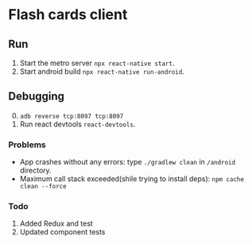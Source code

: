 # Flash cards client

## Run

1. Start the metro server `npx react-native start`.
2. Start android build `npx react-native run-android`.

## Debugging

0. `adb reverse tcp:8097 tcp:8097`
1. Run react devtools `react-devtools`.

### Problems

- App crashes without any errors: type `./gradlew clean` in `/android` directory.
- Maximum call stack exceeded(shile trying to install deps): `npm cache clean --force`

### Todo

1. Added Redux and test
2. Updated component tests
